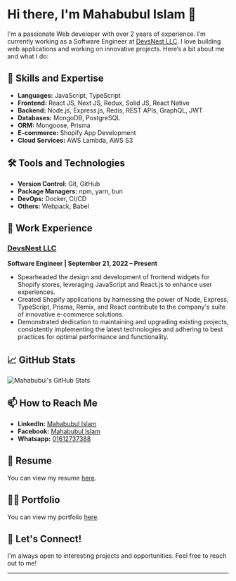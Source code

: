 <!--
- 🔭 I’m currently working as a JavaScript Developer at DevsNest LLC
- 🌱 I’m currently learning TypeScript, Redux, RDBMS
- 😄 Nickname: Mahbub
- 👯 I’m currently open for work. 
- 🤔 I’m looking for help with IT Recruiter 
- 💬 Ask me about Web Development
-->


# Hi there, I'm Mahabubul Islam 👋

I'm a passionate Web developer with over 2 years of experience. I’m currently working as a Software Engineer at [DevsNest LLC](https://bd.devsnest.net/). I love building web applications and working on innovative projects. Here’s a bit about me and what I do:

## 🚀 Skills and Expertise

- **Languages:** JavaScript, TypeScript
- **Frontend:** React JS, Next JS, Redux, Solid JS, React Native
- **Backend:** Node.js, Express.js, Redis, REST APIs, GraphQL, JWT
- **Databases:** MongoDB, PostgreSQL
- **ORM:** Mongoose, Prisma
- **E-commerce:** Shopify App Development
- **Cloud Services:** AWS Lambda, AWS S3

## 🛠️ Tools and Technologies

- **Version Control:** Git, GitHub
- **Package Managers:** npm, yarn, bun
- **DevOps:** Docker, CI/CD
- **Others:** Webpack, Babel

## 🔭 Work Experience
### [DevsNest LLC](https://bd.devsnest.net/)
**Software Engineer | September 21, 2022 – Present**
- Spearheaded the design and development of frontend widgets for Shopify stores,
leveraging JavaScript and React.js to enhance user experiences.
- Created Shopify applications by harnessing the power of Node, Express, TypeScript,
Prisma, Remix, and React contribute to the company's suite of innovative e-commerce
solutions.
- Demonstrated dedication to maintaining and upgrading existing projects, consistently
implementing the latest technologies and adhering to best practices for optimal
performance and functionality.


<!--
## 🌟 Projects and Contributions

### [Project 1](https://github.com/your-username/project-1)
A brief description of Project 1. Highlight key features or technologies used.

### [Project 2](https://github.com/your-username/project-2)
A brief description of Project 2. Highlight key features or technologies used.

### [Shopify App - Example App](https://github.com/your-username/shopify-app-example)
A Shopify app that [does something specific]. Built with Node.js, Express.js, and React.
-->
## 📈 GitHub Stats

![Mahabubul's GitHub Stats](https://github-readme-stats.vercel.app/api?username=mahbub-1&show_icons=true&theme=radical)

## 📫 How to Reach Me

- **LinkedIn:** [Mahabubul Islam](https://www.linkedin.com/in/mahabubulislam/)
- **Facebook:** [Mahabubul Islam](https://facebook.com/mahabubulislam22)
- **Whatsapp:** [01612737388](https://wa.me/+8801612737388)

## 📄 Resume

You can view my resume [here](https://drive.google.com/file/d/18mOjVQktP_xjZIDuU4YG-PI9Qwd1O3CZ/view).

## 👨‍💻 Portfolio

You can view my portfolio [here](https://mahabubul-islam.netlify.app).

## 💬 Let's Connect!

I'm always open to interesting projects and opportunities. Feel free to reach out to me!

---
<!--

**Fun Fact:** [Something interesting about you or your work]

![Visitor Count](https://visitor-badge.laobi.icu/badge?page_id=mahabubulislam)
-->

